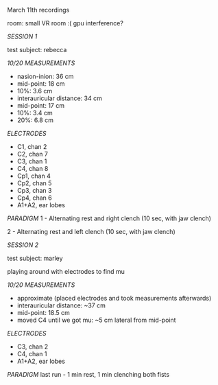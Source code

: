 March 11th recordings

room: small VR room :( gpu interference?

_SESSION 1_

test subject: rebecca

*10/20 MEASUREMENTS*
- nasion-inion: 36 cm
- mid-point: 18 cm
- 10%: 3.6 cm
- interauricular distance: 34 cm
- mid-point: 17 cm
- 10%: 3.4 cm
- 20%: 6.8 cm

*ELECTRODES*
- C1, chan 2
- C2, chan 7
- C3, chan 1
- C4, chan 8
- Cp1, chan 4
- Cp2, chan 5
- Cp3, chan 3
- Cp4, chan 6
- A1+A2, ear lobes

*PARADIGM*
1 - Alternating rest and right clench (10 sec, with jaw clench)

2 - Alternating rest and left clench (10 sec, with jaw clench)

_SESSION 2_

test subject: marley

playing around with electrodes to find mu 

*10/20 MEASUREMENTS*
- approximate (placed electrodes and took measurements afterwards)
- interauricular distance: ~37 cm
- mid-point: 18.5 cm
- moved C4 until we got mu: ~5 cm lateral from mid-point

*ELECTRODES*
- C3, chan 2
- C4, chan 1
- A1+A2, ear lobes

*PARADIGM*
last run - 1 min rest, 1 min clenching both fists

